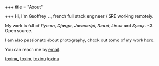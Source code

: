 +++
title = "About"

+++
Hi, I'm Geoffrey L., french full stack engineer / SRE working remotely.

My work is full of <em>Python</em>, <em>Django</em>, <em>Javascript</em>, <em>React</em>, <em>Linux</em> and <em>Sysop</em>. &lt;3 Open source.

I am also passionate about photography, check out some of my work <a href="/photography">here</a>.

You can reach me by <a target="_blank" href="mailto:toxinu+website@gmail.com">email</a>.

<div class="profiles grid ta">
    <a target="_blank" href="https://instagram.com/toxinu_" id="instagram"><span>toxinu_</span></a>
    <a target="_blank" href="https://github.com/toxinu" id="github"><span>toxinu</span></a>
    <a target="_blank" href="https://gitlab.com/toxinu_" id="gitlab"><span>toxinu</span></a>
    <a target="_blank" href="https://twitter.com/toxinu_" id="twitter"><span>toxinu</span></a>
</div>
